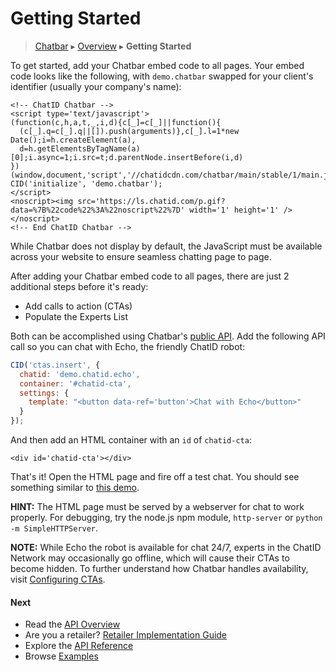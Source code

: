 Getting Started
===============

> [Chatbar](index.md) ▸ [Overview](index.md#Overview) ▸ **Getting Started**

To get started, add your Chatbar embed code to all pages. Your embed code looks like the
following, with `demo.chatbar` swapped for your client's identifier (usually your
company's name):

```
<!-- ChatID Chatbar -->
<script type='text/javascript'>
(function(c,h,a,t,_,i,d){c[_]=c[_]||function(){
  (c[_].q=c[_].q||[]).push(arguments)},c[_].l=1*new Date();i=h.createElement(a),
  d=h.getElementsByTagName(a)[0];i.async=1;i.src=t;d.parentNode.insertBefore(i,d)
})(window,document,'script','//chatidcdn.com/chatbar/main/stable/1/main.js','CID');
CID('initialize', 'demo.chatbar');
</script>
<noscript><img src='https://ls.chatid.com/p.gif?data=%7B%22code%22%3A%22noscript%22%7D' width='1' height='1' /></noscript>
<!-- End ChatID Chatbar -->
```

While Chatbar does not display by default, the JavaScript must be available across your
website to ensure seamless chatting page to page.

After adding your Chatbar embed code to all pages, there are just 2 additional steps
before it's ready:

* Add calls to action (CTAs)
* Populate the Experts List

Both can be accomplished using Chatbar's [public API](public-api-overview.md). Add the
following API call so you can chat with Echo, the friendly ChatID robot:

```javascript
CID('ctas.insert', {
  chatid: 'demo.chatid.echo',
  container: '#chatid-cta',
  settings: {
    template: "<button data-ref='button'>Chat with Echo</button>"
  }
});
```

And then add an HTML container with an `id` of `chatid-cta`:

```
<div id='chatid-cta'></div>
```

That's it! Open the HTML page and fire off a test chat. You should see something similar
to [this demo](http://demo.chatid.com/chatbar/docs-echo/index.html).

**HINT:** The HTML page must be served by a webserver for chat to work properly. For
debugging, try the node.js npm module, `http-server` or `python -m SimpleHTTPServer`.

**NOTE:** While Echo the robot is available for chat 24/7, experts in the ChatID Network
may occasionally go offline, which will cause their CTAs to become hidden. To further
understand how Chatbar handles availability, visit
[Configuring CTAs](public-api-overview.md#Configuring_CTAs).

#### Next

* Read the [API Overview](public-api-overview.md)
* Are you a retailer? [Retailer Implementation Guide](retailer-implementation.md)
* Explore the [API Reference](public-api-reference.md)
* Browse [Examples](demos.md)
